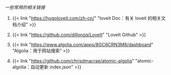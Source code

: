 # 

*一些常用的相关链接*

1. {{< link "https://hugoloveit.com/zh-cn/" "loveit Doc：有关 loveit 的相关文档介绍" >}}

1. {{< link "https://github.com/dillonzq/LoveIt" "LoveIt Github" >}}

1. {{< link "https://www.algolia.com/apps/8GC6CRN3M8/dashboard" "Algolia：用于网站搜索" >}}

1. {{< link "https://github.com/chrisdmacrae/atomic-algolia" "atomic-algolia：自动更新 index.json" >}}


